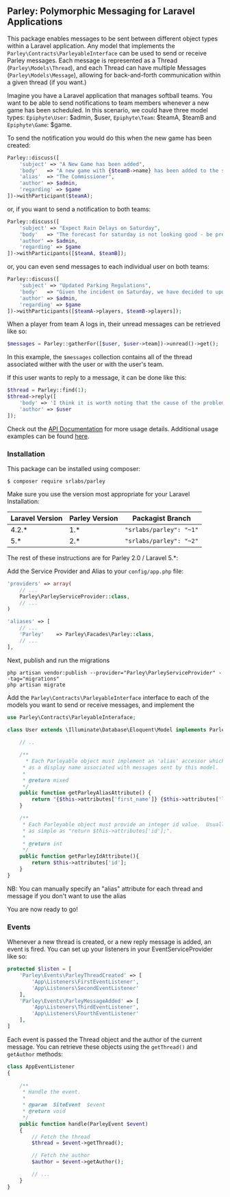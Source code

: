 ## Parley: Polymorphic Messaging for Laravel Applications

This package enables messages to be sent between different object types within a Laravel application.  Any model that implements the ```Parley\Contracts\ParleyableInterface``` can be used to send or receive Parley messages.  Each message is represented as a Thread (```Parley\Models\Thread```), and each Thread can have multiple Messages (```Parley\Models\Message```), allowing for back-and-forth communication within a given thread (if you want.)

Imagine you have a Laravel application that manages softball teams. You want to be able to send notifications to team members whenever a new game has been scheduled.  In this scenario, we could have three model types: ```Epiphyte\User```: $admin, $user, ```Epiphyte\Team```: $teamA, $teamB and ```Epiphyte\Game```: $game.

To send the notification you would do this when the new game has been created:

```php
Parley::discuss([
    'subject' => "A New Game has been added",
    'body'   => "A new game with {$teamB->name} has been added to the schedule.",
    'alias'  => "The Commissioner",
    'author' => $admin,
    'regarding' => $game
])->withParticipant($teamA);
```

or, if you want to send a notification to both teams:

```php
Parley::discuss([
    'subject' => "Expect Rain Delays on Saturday",
    'body'   => "The forecast for saturday is not looking good - be prepared for delays",
    'author' => $admin,
    'regarding' => $game
])->withParticipants([$teamA, $teamB]);
```

or, you can even send messages to each individual user on both teams: 

```php
Parley::discuss([
    'subject' => "Updated Parking Regulations",
    'body'   => "Given the incident on Saturday, we have decided to update league parking rules.",
    'author' => $admin,
    'regarding' => $game
])->withParticipants([$teamA->players, $teamB->players]);
```

When a player from team A logs in, their unread messages can be retrieved like so:

```php
$messages = Parley::gatherFor([$user, $user->team])->unread()->get();
```

In this example, the ```$messages``` collection contains all of the thread associated wither with the user or with the user's team.  

If this user wants to reply to a message, it can be done like this:

```php
$thread = Parley::find(1);
$thread->reply([
    'body' => 'I think it is worth noting that the cause of the problem was mostly due to players from Team B.',
    'author' => $user
]);
```

Check out the [API Documentation](https://github.com/SRLabs/Parley/wiki/API-2.0) for more usage details.  Additional usage examples can be found [here](http://stagerightlabs.com/projects/parley).


### Installation

This package can be installed using composer:

```shell
$ composer require srlabs/parley
```

Make sure you use the version most appropriate for your Laravel Installation:

| Laravel Version  | Parley Version  | Packagist Branch |
|---|---|---|
| 4.2.* | 1.* | ```"srlabs/parley": "~1"``` |
| 5.* | 2.* | ```"srlabs/parley": "~2"``` |

The rest of these instructions are for Parley 2.0 / Laravel 5.*:

Add the Service Provider and Alias to your ```config/app.php``` file:

```php
'providers' => array(
    // ...
    Parley\ParleyServiceProvider::class,
    // ...
)
```

```php
'aliases' => [
    // ...
    'Parley'    => Parley\Facades\Parley::class,
    // ...
],
```

Next, publish and run the migrations

```shell
php artisan vendor:publish --provider="Parley\ParleyServiceProvider" --tag="migrations"
php artisan migrate
```

Add the ```Parley\Contracts\ParleyableInterface``` interface to each of the models you want to send or receive messages, and implement the 

```php
use Parley\Contracts\ParleyableInteraface;

class User extends \Illuminate\Database\Eloquent\Model implements ParleyableInterface {
    
    // ..

    /**
      * Each Parleyable object must implement an 'alias' accessor which is used 
     * as a display name associated with messages sent by this model.
     *
     * @return mixed
     */
    public function getParleyAliasAttribute() {
        return "{$this->attributes['first_name']} {$this->attributes['last_name']}"; 
    }

    /**
     * Each Parleyable object must provide an integer id value.  Usually this is can be
     * as simple as "return $this->attributes['id'];".
     *
     * @return int
     */
    public function getParleyIdAttribute(){
        return $this->attributes['id'];
    }
}
```

NB: You can manually specify an "alias" attribute for each thread and message if you don't want to use the alias 

You are now ready to go!

### Events

Whenever a new thread is created, or a new reply message is added, an event is fired.  You can set up your listeners in your EventServiceProvider like so: 

```php
protected $listen = [
    'Parley\Events\ParleyThreadCreated' => [
        'App\Listeners\FirstEventListener',
        'App\Listeners\SecondEventListener'
    ],
    'Parley\Events\ParleyMessageAdded' => [
        'App\Listeners\ThirdEventListener',
        'App\Listeners\FourthEventListener'
    ],
]
```

Each event is passed the Thread object and the author of the current message.  You can retrieve these objects using the ```getThread()``` and ```getAuthor``` methods: 

```php
class AppEventListener 
{
    
    /**
     * Handle the event.
     *
     * @param  SiteEvent  $event
     * @return void
     */
    public function handle(ParleyEvent $event)
    {
        // Fetch the thread
        $thread = $event->getThread();

        // Fetch the author
        $author = $event->getAuthor(); 

        // ...
    }
}
```

